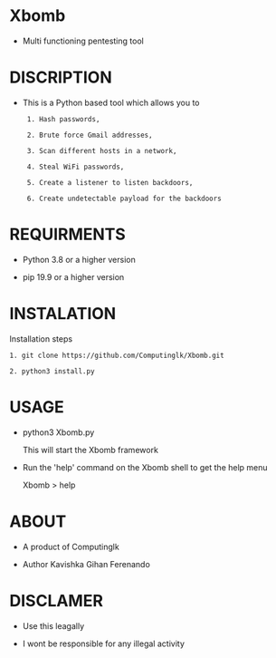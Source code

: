 # Xbomb
+ Multi functioning pentesting tool

# DISCRIPTION

+ This is a Python based tool which allows you to

       1. Hash passwords, 
       
       2. Brute force Gmail addresses, 
       
       3. Scan different hosts in a network, 
       
       4. Steal WiFi passwords, 
       
       5. Create a listener to listen backdoors, 
       
       6. Create undetectable payload for the backdoors
       
# REQUIRMENTS
  
+ Python 3.8 or a higher version

+ pip 19.9 or a higher version

# INSTALATION

Installation steps

    1. git clone https://github.com/Computinglk/Xbomb.git
    
    2. python3 install.py

# USAGE

+ python3 Xbomb.py

  This will start the Xbomb framework

+ Run the 'help' command on the Xbomb shell to get the help menu

   Xbomb > help 
    
# ABOUT

+  A product of Computinglk 

+ Author Kavishka Gihan Ferenando

# DISCLAMER

+ Use this leagally

+ I wont be responsible for any illegal activity
 
 
 
